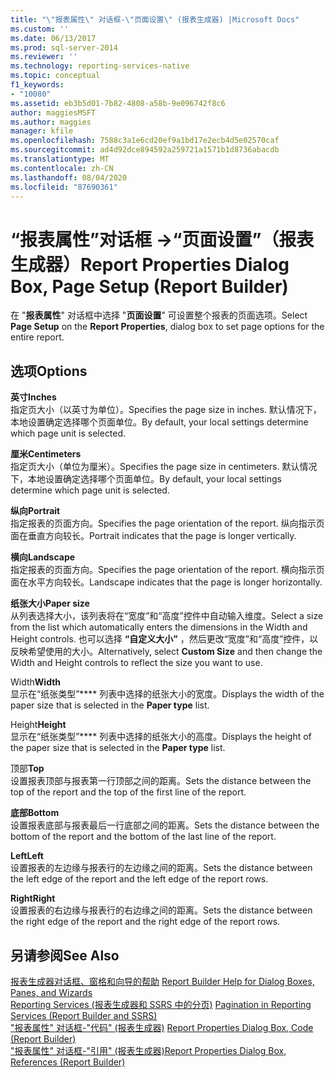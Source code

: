 ```yaml
---
title: "\"报表属性\" 对话框-\"页面设置\" (报表生成器) |Microsoft Docs"
ms.custom: ''
ms.date: 06/13/2017
ms.prod: sql-server-2014
ms.reviewer: ''
ms.technology: reporting-services-native
ms.topic: conceptual
f1_keywords:
- "10080"
ms.assetid: eb3b5d01-7b82-4808-a58b-9e096742f8c6
author: maggiesMSFT
ms.author: maggies
manager: kfile
ms.openlocfilehash: 7588c3a1e6cd20ef9a1bd17e2ecb4d5e02570caf
ms.sourcegitcommit: ad4d92dce894592a259721a1571b1d8736abacdb
ms.translationtype: MT
ms.contentlocale: zh-CN
ms.lasthandoff: 08/04/2020
ms.locfileid: "87690361"
---
```

# <a name="report-properties-dialog-box-page-setup-report-builder"></a><span data-ttu-id="d4fa9-102">“报表属性”对话框 ->“页面设置”（报表生成器）</span><span class="sxs-lookup"><span data-stu-id="d4fa9-102">Report Properties Dialog Box, Page Setup (Report Builder)</span></span>
  <span data-ttu-id="d4fa9-103">在 "**报表属性**" 对话框中选择 "**页面设置**" 可设置整个报表的页面选项。</span><span class="sxs-lookup"><span data-stu-id="d4fa9-103">Select **Page Setup** on the **Report Properties**, dialog box to set page options for the entire report.</span></span>  
  
## <a name="options"></a><span data-ttu-id="d4fa9-104">选项</span><span class="sxs-lookup"><span data-stu-id="d4fa9-104">Options</span></span>  
 <span data-ttu-id="d4fa9-105">**英寸**</span><span class="sxs-lookup"><span data-stu-id="d4fa9-105">**Inches**</span></span>  
 <span data-ttu-id="d4fa9-106">指定页大小（以英寸为单位）。</span><span class="sxs-lookup"><span data-stu-id="d4fa9-106">Specifies the page size in inches.</span></span> <span data-ttu-id="d4fa9-107">默认情况下，本地设置确定选择哪个页面单位。</span><span class="sxs-lookup"><span data-stu-id="d4fa9-107">By default, your local settings determine which page unit is selected.</span></span>  
  
 <span data-ttu-id="d4fa9-108">**厘米**</span><span class="sxs-lookup"><span data-stu-id="d4fa9-108">**Centimeters**</span></span>  
 <span data-ttu-id="d4fa9-109">指定页大小（单位为厘米）。</span><span class="sxs-lookup"><span data-stu-id="d4fa9-109">Specifies the page size in centimeters.</span></span> <span data-ttu-id="d4fa9-110">默认情况下，本地设置确定选择哪个页面单位。</span><span class="sxs-lookup"><span data-stu-id="d4fa9-110">By default, your local settings determine which page unit is selected.</span></span>  
  
 <span data-ttu-id="d4fa9-111">**纵向**</span><span class="sxs-lookup"><span data-stu-id="d4fa9-111">**Portrait**</span></span>  
 <span data-ttu-id="d4fa9-112">指定报表的页面方向。</span><span class="sxs-lookup"><span data-stu-id="d4fa9-112">Specifies the page orientation of the report.</span></span> <span data-ttu-id="d4fa9-113">纵向指示页面在垂直方向较长。</span><span class="sxs-lookup"><span data-stu-id="d4fa9-113">Portrait indicates that the page is longer vertically.</span></span>  
  
 <span data-ttu-id="d4fa9-114">**横向**</span><span class="sxs-lookup"><span data-stu-id="d4fa9-114">**Landscape**</span></span>  
 <span data-ttu-id="d4fa9-115">指定报表的页面方向。</span><span class="sxs-lookup"><span data-stu-id="d4fa9-115">Specifies the page orientation of the report.</span></span> <span data-ttu-id="d4fa9-116">横向指示页面在水平方向较长。</span><span class="sxs-lookup"><span data-stu-id="d4fa9-116">Landscape indicates that the page is longer horizontally.</span></span>  
  
 <span data-ttu-id="d4fa9-117">**纸张大小**</span><span class="sxs-lookup"><span data-stu-id="d4fa9-117">**Paper size**</span></span>  
 <span data-ttu-id="d4fa9-118">从列表选择大小，该列表将在“宽度”和“高度”控件中自动输入维度。</span><span class="sxs-lookup"><span data-stu-id="d4fa9-118">Select a size from the list which automatically enters the dimensions in the Width and Height controls.</span></span> <span data-ttu-id="d4fa9-119">也可以选择 **“自定义大小”** ，然后更改“宽度”和“高度”控件，以反映希望使用的大小。</span><span class="sxs-lookup"><span data-stu-id="d4fa9-119">Alternatively, select **Custom Size** and then change the Width and Height controls to reflect the size you want to use.</span></span>  
  
 <span data-ttu-id="d4fa9-120">Width</span><span class="sxs-lookup"><span data-stu-id="d4fa9-120">**Width**</span></span>  
 <span data-ttu-id="d4fa9-121">显示在“纸张类型”\*\*\*\* 列表中选择的纸张大小的宽度。</span><span class="sxs-lookup"><span data-stu-id="d4fa9-121">Displays the width of the paper size that is selected in the **Paper type** list.</span></span>  
  
 <span data-ttu-id="d4fa9-122">Height</span><span class="sxs-lookup"><span data-stu-id="d4fa9-122">**Height**</span></span>  
 <span data-ttu-id="d4fa9-123">显示在“纸张类型”\*\*\*\* 列表中选择的纸张大小的高度。</span><span class="sxs-lookup"><span data-stu-id="d4fa9-123">Displays the height of the paper size that is selected in the **Paper type** list.</span></span>  
  
 <span data-ttu-id="d4fa9-124">顶部</span><span class="sxs-lookup"><span data-stu-id="d4fa9-124">**Top**</span></span>  
 <span data-ttu-id="d4fa9-125">设置报表顶部与报表第一行顶部之间的距离。</span><span class="sxs-lookup"><span data-stu-id="d4fa9-125">Sets the distance between the top of the report and the top of the first line of the report.</span></span>  
  
 <span data-ttu-id="d4fa9-126">**底部**</span><span class="sxs-lookup"><span data-stu-id="d4fa9-126">**Bottom**</span></span>  
 <span data-ttu-id="d4fa9-127">设置报表底部与报表最后一行底部之间的距离。</span><span class="sxs-lookup"><span data-stu-id="d4fa9-127">Sets the distance between the bottom of the report and the bottom of the last line of the report.</span></span>  
  
 <span data-ttu-id="d4fa9-128">**Left**</span><span class="sxs-lookup"><span data-stu-id="d4fa9-128">**Left**</span></span>  
 <span data-ttu-id="d4fa9-129">设置报表的左边缘与报表行的左边缘之间的距离。</span><span class="sxs-lookup"><span data-stu-id="d4fa9-129">Sets the distance between the left edge of the report and the left edge of the report rows.</span></span>  
  
 <span data-ttu-id="d4fa9-130">**Right**</span><span class="sxs-lookup"><span data-stu-id="d4fa9-130">**Right**</span></span>  
 <span data-ttu-id="d4fa9-131">设置报表的右边缘与报表行的右边缘之间的距离。</span><span class="sxs-lookup"><span data-stu-id="d4fa9-131">Sets the distance between the right edge of the report and the right edge of the report rows.</span></span>  
  
## <a name="see-also"></a><span data-ttu-id="d4fa9-132">另请参阅</span><span class="sxs-lookup"><span data-stu-id="d4fa9-132">See Also</span></span>  
 <span data-ttu-id="d4fa9-133">[报表生成器对话框、窗格和向导的帮助](../../2014/reporting-services/report-builder-help-for-dialog-boxes-panes-and-wizards.md) </span><span class="sxs-lookup"><span data-stu-id="d4fa9-133">[Report Builder Help for Dialog Boxes, Panes, and Wizards](../../2014/reporting-services/report-builder-help-for-dialog-boxes-panes-and-wizards.md) </span></span>  
 <span data-ttu-id="d4fa9-134">[Reporting Services &#40;报表生成器和 SSRS 中的分页&#41;](report-design/pagination-in-reporting-services-report-builder-and-ssrs.md) </span><span class="sxs-lookup"><span data-stu-id="d4fa9-134">[Pagination in Reporting Services &#40;Report Builder  and SSRS&#41;](report-design/pagination-in-reporting-services-report-builder-and-ssrs.md) </span></span>  
 <span data-ttu-id="d4fa9-135">["报表属性" 对话框-"代码" &#40;报表生成器&#41;](../../2014/reporting-services/report-properties-dialog-box-code-report-builder.md) </span><span class="sxs-lookup"><span data-stu-id="d4fa9-135">[Report Properties Dialog Box, Code &#40;Report Builder&#41;](../../2014/reporting-services/report-properties-dialog-box-code-report-builder.md) </span></span>  
 [<span data-ttu-id="d4fa9-136">"报表属性" 对话框-"引用" &#40;报表生成器&#41;</span><span class="sxs-lookup"><span data-stu-id="d4fa9-136">Report Properties Dialog Box, References &#40;Report Builder&#41;</span></span>](../../2014/reporting-services/report-properties-dialog-box-references-report-builder.md)  
  
  
